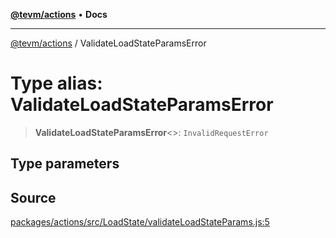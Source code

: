 [**@tevm/actions**](../README.md) • **Docs**

***

[@tevm/actions](../globals.md) / ValidateLoadStateParamsError

# Type alias: ValidateLoadStateParamsError

> **ValidateLoadStateParamsError**\<\>: `InvalidRequestError`

## Type parameters

## Source

[packages/actions/src/LoadState/validateLoadStateParams.js:5](https://github.com/evmts/tevm-monorepo/blob/main/packages/actions/src/LoadState/validateLoadStateParams.js#L5)
